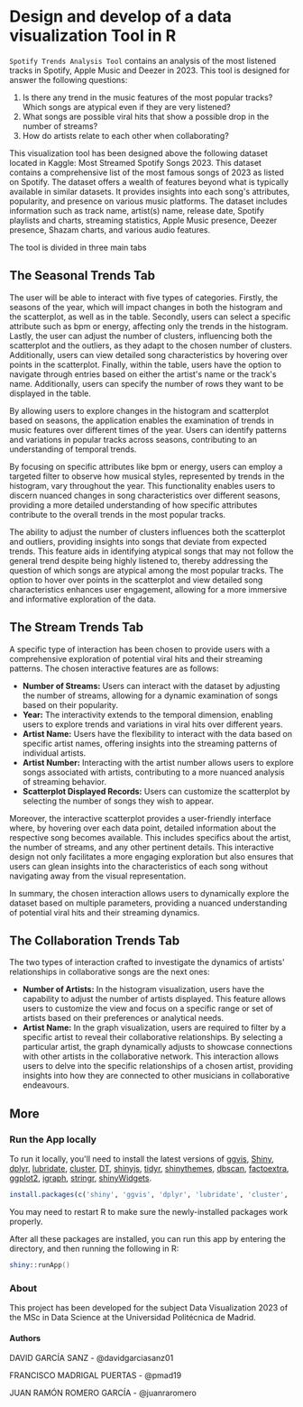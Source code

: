 # Design and develop of a data visualization Tool in R
`Spotify Trends Analysis Tool` contains an analysis of the most listened tracks in Spotify, Apple Music and Deezer in 2023. This tool is designed for answer the following questions:

1. Is there any trend in the music features of the most popular tracks? Which songs are atypical even if they are very listened? 
2. What songs are possible viral hits that show a possible drop in the number of streams?
3. How do artists relate to each other when collaborating? 

This visualization tool has been designed above the following dataset located in Kaggle: Most Streamed Spotify Songs 2023. This dataset contains a comprehensive list of the most famous songs of 2023 as listed on Spotify. The dataset offers a wealth of features beyond what is typically available in similar datasets. It provides insights into each song's attributes, popularity, and presence on various music platforms. The dataset includes information such as track name, artist(s) name, release date, Spotify playlists and charts, streaming statistics, Apple Music presence, Deezer presence, Shazam charts, and various audio features.

The tool is divided in three main tabs

## The Seasonal Trends Tab
The user will be able to interact with five types of categories. Firstly, the seasons of the year, which will impact changes in both the histogram and the scatterplot, as well as in the table. Secondly, users can select a specific attribute such as bpm or energy, affecting only the trends in the histogram. Lastly, the user can adjust the number of clusters, influencing both the scatterplot and the outliers, as they adapt to the chosen number of clusters. Additionally, users can view detailed song characteristics by hovering over points in the scatterplot. Finally, within the table, users have the option to navigate through entries based on either the artist's name or the track's name. Additionally, users can specify the number of rows they want to be displayed in the table.

By allowing users to explore changes in the histogram and scatterplot based on seasons, the application enables the examination of trends in music features over different times of the year. Users can identify patterns and variations in popular tracks across seasons, contributing to an understanding of temporal trends.

By focusing on specific attributes like bpm or energy, users can employ a targeted filter to observe how musical styles, represented by trends in the histogram, vary throughout the year. This functionality enables users to discern nuanced changes in song characteristics over different seasons, providing a more detailed understanding of how specific attributes contribute to the overall trends in the most popular tracks.

The ability to adjust the number of clusters influences both the scatterplot and outliers, providing insights into songs that deviate from expected trends. This feature aids in identifying atypical songs that may not follow the general trend despite being highly listened to, thereby addressing the question of which songs are atypical among the most popular tracks. The option to hover over points in the scatterplot and view detailed song characteristics enhances user engagement, allowing for a more immersive and informative exploration of the data.


## The Stream Trends Tab
A specific type of interaction has been chosen to provide users with a comprehensive exploration of potential viral hits and their streaming patterns. The chosen interactive features are as follows:

- **Number of Streams:** Users can interact with the dataset by adjusting the number of streams, allowing for a dynamic examination of songs based on their popularity.
- **Year:** The interactivity extends to the temporal dimension, enabling users to explore trends and variations in viral hits over different years.
- **Artist Name:** Users have the flexibility to interact with the data based on specific artist names, offering insights into the streaming patterns of individual artists.
- **Artist Number:** Interacting with the artist number allows users to explore songs associated with artists, contributing to a more nuanced analysis of streaming behavior.
- **Scatterplot Displayed Records:** Users can customize the scatterplot by selecting the number of songs they wish to appear.

Moreover, the interactive scatterplot provides a user-friendly interface where, by hovering over each data point, detailed information about the respective song becomes available. This includes specifics about the artist, the number of streams, and any other pertinent details. This interactive design not only facilitates a more engaging exploration but also ensures that users can glean insights into the characteristics of each song without navigating away from the visual representation.

In summary, the chosen interaction allows users to dynamically explore the dataset based on multiple parameters, providing a nuanced understanding of potential viral hits and their streaming dynamics.


## The Collaboration Trends Tab
The two types of interaction crafted to investigate the dynamics of artists' relationships in collaborative songs are the next ones:
- **Number of Artists:** In the histogram visualization, users have the capability to adjust the number of artists displayed. This feature allows users to customize the view and focus on a specific range or set of artists based on their preferences or analytical needs.
- **Artist Name:** In the graph visualization, users are required to filter by a specific artist to reveal their collaborative relationships. By selecting a particular artist, the graph dynamically adjusts to showcase connections with other artists in the collaborative network. This interaction allows users to delve into the specific relationships of a chosen artist, providing insights into how they are connected to other musicians in collaborative endeavours.


## More

### Run the App locally
To run it locally, you'll need to install the latest versions of [ggvis](http://ggvis.rstudio.com), [Shiny](http://shiny.rstudio.com), [dplyr](https://github.com/hadley/dplyr), [lubridate](https://cran.r-project.org/web/packages/lubridate), [cluster](https://cran.r-project.org/web/packages/cluster), [DT](https://cran.r-project.org/web/packages/DT), [shinyjs](https://cran.r-project.org/web/packages/shinyjs), [tidyr](https://cran.r-project.org/web/packages/tidyr), [shinythemes](https://cran.r-project.org/web/packages/shinythemes), [dbscan](https://cran.r-project.org/web/packages/dbscan), 
[factoextra](https://cran.r-project.org/web/packages/factoextra), [ggplot2](https://cran.r-project.org/web/packages/ggplot2), [igraph](https://cran.r-project.org/web/packages/igraph), [stringr](https://cran.r-project.org/web/packages/stringr), [shinyWidgets](https://cran.r-project.org/web/packages/shinyWidgets).

```r
install.packages(c('shiny', 'ggvis', 'dplyr', 'lubridate', 'cluster', 'DT', 'shinyjs', 'ggvis', 'tidyr', 'shinythemes', 'dbscan', 'factoextra', 'ggplot2', 'igraph', 'stringr', 'shinyWidgets'))
```

You may need to restart R to make sure the newly-installed packages work properly.

After all these packages are installed, you can run this app by entering the directory, and then running the following in R:

```s
shiny::runApp()
```

### About
This project has been developed for the subject Data Visualization 2023 of the MSc in Data Science at the Universidad Politécnica de Madrid.

#### Authors
DAVID GARCÍA SANZ - @davidgarciasanz01 

FRANCISCO MADRIGAL PUERTAS - @pmad19

JUAN RAMÓN ROMERO GARCÍA - @juanraromero 
